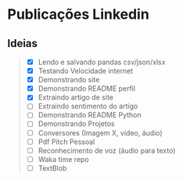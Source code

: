 # Publicações Linkedin

## Ideias

> - [X] Lendo e salvando pandas csv/json/xlsx
> - [X] Testando Velocidade internet
> - [X] Demonstrando site
> - [X] Demonstrando README perfil
> - [X] Extraindo artigo de site
> - [ ] Extraindo sentimento do artigo
> - [ ] Demonstrando README Python
> - [ ] Demonstrando Projetos
> - [ ] Conversores (Imagem X, vídeo, áudio)
> - [ ] Pdf Pitch Pessoal
> - [ ] Reconhecimento de voz (áudio para texto)
> - [ ] Waka time repo
> - [ ] TextBlob
